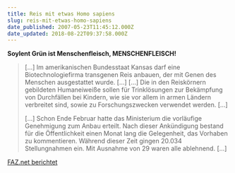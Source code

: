 ```yaml
---
title: Reis mit etwas Homo sapiens
slug: reis-mit-etwas-homo-sapiens
date_published: 2007-05-23T11:45:12.000Z
date_updated: 2018-08-22T09:37:58.000Z
---
```


**Soylent Grün ist Menschenfleisch, MENSCHENFLEISCH!**

> [...] Im amerikanischen Bundesstaat Kansas darf eine Biotechnologiefirma transgenen Reis anbauen, der mit Genen des Menschen ausgestattet wurde. [...] 
> [...] Die in den Reiskörnern gebildeten Humaneiweiße sollen für Trinklösungen zur Bekämpfung von Durchfällen bei Kindern, wie sie vor allem in armen Ländern verbreitet sind, sowie zu Forschungszwecken verwendet werden. [...] 
> 
> [...] Schon Ende Februar hatte das Ministerium die vorläufige Genehmigung zum Anbau erteilt. Nach dieser Ankündigung bestand für die Öffentlichkeit einen Monat lang die Gelegenheit, das Vorhaben zu kommentieren. Während dieser Zeit gingen 20.034 Stellungnahmen ein. Mit Ausnahme von 29 waren alle ablehnend. [...]

[FAZ.net berichtet](http://www.faz.net/s/Rub9D1EE68AC11C4C50AC3F3509F354677D/Doc%7EE4ADBF3FFB03D424B83649CCDF68EF791%7EATpl%7EEcommon%7EScontent.html)
